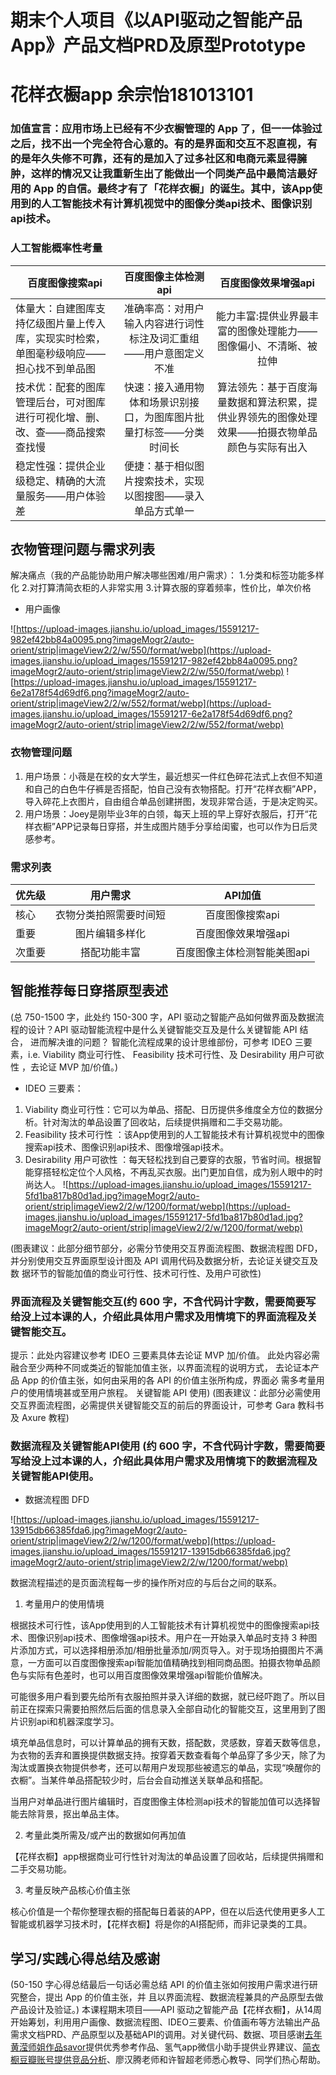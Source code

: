 # 期末个人项目《以API驱动之智能产品App》产品文档PRD及原型Prototype
# 花样衣橱app 余宗怡181013101
### 加值宣言：应用市场上已经有不少衣橱管理的 App 了，但一一体验过之后，找不出一个完全符合心意的。有的是界面和交互不忍直视，有的是年久失修不可靠，还有的是加入了过多社区和电商元素显得臃肿，这样的情况又让我重新生出了能做出一个同类产品中最简洁最好用的 App 的自信。最终才有了「花样衣橱」的诞生。其中，该App使用到的人工智能技术有计算机视觉中的图像分类api技术、图像识别api技术。
### 人工智能概率性考量

百度图像搜索api|百度图像主体检测api|百度图像效果增强api
---|:--:|:---:
体量大：自建图库支持亿级图片量上传入库，实现实时检索，单图毫秒级响应——担心找不到单品图|准确率高：对用户输入内容进行词性标注及词汇重组——用户意图定义不准|能力丰富:提供业界最丰富的图像处理能力——图像偏小、不清晰、被拉伸
技术优：配套的图库管理后台，可对图库进行可视化增、删、改、查——商品搜索查找慢|快速：接入通用物体和场景识别接口，为图库图片批量打标签——分类时间长|算法领先：基于百度海量数据和算法积累，提供业界领先的图像处理效果——拍摄衣物单品颜色与实际有出入
稳定性强：提供企业级稳定、精确的大流量服务——用户体验差|便捷：基于相似图片搜索技术，实现以图搜图——录入单品方式单一

## 衣物管理问题与需求列表
解决痛点（我的产品能协助用户解决哪些困难/用户需求）： 1.分类和标签功能多样化 2.对打算清简衣柜的人非常实用 3.计算衣服的穿着频率，性价比，单次价格

- 用户画像

![https://upload-images.jianshu.io/upload_images/15591217-982ef42bb84a0095.png?imageMogr2/auto-orient/strip|imageView2/2/w/550/format/webp](https://upload-images.jianshu.io/upload_images/15591217-982ef42bb84a0095.png?imageMogr2/auto-orient/strip|imageView2/2/w/550/format/webp)
![https://upload-images.jianshu.io/upload_images/15591217-6e2a178f54d69df6.png?imageMogr2/auto-orient/strip|imageView2/2/w/552/format/webp](https://upload-images.jianshu.io/upload_images/15591217-6e2a178f54d69df6.png?imageMogr2/auto-orient/strip|imageView2/2/w/552/format/webp)

### 衣物管理问题

1. 用户场景：小薇是在校的女大学生，最近想买一件红色碎花法式上衣但不知道和自己的白色牛仔裤是否搭配，怕自己没有衣物搭配。打开“花样衣橱”APP，导入碎花上衣图片，自由组合单品创建拼图，发现非常合适，于是决定购买。
2. 用户场景：Joey是刚毕业3年的白领，每天上班的早上穿好衣服后，打开“花样衣橱”APP记录每日穿搭，并生成图片随手分享给闺蜜，也可以作为日后灵感参考。

### 需求列表

优先级|用户需求|API加值
---|:--:|:---:
核心|衣物分类拍照需要时间短|百度图像搜索api
重要|图片编辑多样化|百度图像效果增强api
次重要|搭配功能丰富|百度图像主体检测智能美图api

## 智能推荐每日穿搭原型表述 
(总 750-1500 字，此处约 150-300 字，API 驱动之智能产品如何做界面及数据流程的设计？API 驱动智能流程中是什么关键智能交互及是什么关键智能 API 结合， 进而解决谁的问题？ 
智能化流程成果的设计思维部份，可参考 IDEO 三要素，i.e. Viability 商业可行性、 Feasibility 技术可行性、及 Desirability 用户可欲性 ，去论证 MVP 加/价值。) 

- IDEO 三要素：
1. Viability 商业可行性：它可以为单品、搭配、日历提供多维度全方位的数据分析。针对淘汰的单品设置了回收站，后续提供捐赠和二手交易功能。
2. Feasibility 技术可行性 ：该App使用到的人工智能技术有计算机视觉中的图像搜索api技术、图像识别api技术、图像增强api技术。
3. Desirability 用户可欲性 ：每天轻松找到自己要穿的衣服，节省时间。根据智能穿搭轻松定位个人风格，不再乱买衣服。出门更加自信，成为别人眼中的时尚达人。
![https://upload-images.jianshu.io/upload_images/15591217-5fd1ba817b80d1ad.jpg?imageMogr2/auto-orient/strip|imageView2/2/w/1200/format/webp](https://upload-images.jianshu.io/upload_images/15591217-5fd1ba817b80d1ad.jpg?imageMogr2/auto-orient/strip|imageView2/2/w/1200/format/webp)

(图表建议：此部分细节部分，必需分节使用交互界面流程图、数据流程图 DFD， 并分别使用交互界面原型设计图及 API 调用代码及数据分析，去论证关键交互及数 据环节的智能加值的商业可行性、技术可行性、及用户可欲性) 
### 界面流程及关键智能交互(约 600 字，不含代码计字数，需要简要写给没上过本课的人，介绍此具体用户需求及用情境下的界面流程及关键智能交互。 
提示：此处内容建议参考 IDEO 三要素具体去论证 MVP 加/价值。 
此处内容必需融合至少两种不同或类近的智能加值主张，以界面流程的说明方式， 去论证本产品 App 的价值主张，如何由采用的各 API 的价值主张所构成，界面必 需多考量用户的使用情境甚或至用户旅程。 
关键智能 API 使用) 
(图表建议：此部分必需使用交互界面流程图，必需提供关键智能交互的前后的界面设计，可参考 Gara 教科书及 Axure 教程) 
### 数据流程及关键智能API使用 (约 600 字，不含代码计字数，需要简要写给没上过本课的人，介绍此具体用户需求及用情境下的数据流程及关键智能API使用。 
- 数据流程图 DFD

![https://upload-images.jianshu.io/upload_images/15591217-13915db66385fda6.jpg?imageMogr2/auto-orient/strip|imageView2/2/w/1200/format/webp](https://upload-images.jianshu.io/upload_images/15591217-13915db66385fda6.jpg?imageMogr2/auto-orient/strip|imageView2/2/w/1200/format/webp)

数据流程描述的是页面流程每一步的操作所对应的与后台之间的联系。

1. 考量用户的使用情境

根据技术可行性，该App使用到的人工智能技术有计算机视觉中的图像搜索api技术、图像识别api技术、图像增强api技术。用户在一开始录入单品时支持 3 种图片添加方式，可以选择相册添加/相册批量添加/网页导入。对于现场拍摄图片不满意，一方面可以百度图像搜索api智能加值精确找到相同商品图。拍摄衣物单品颜色与实际有色差时，也可以用百度图像效果增强api智能价值解决。

 
可能很多用户看到要先给所有衣服拍照并录入详细的数据，就已经吓跑了。所以目前正在探索只需要拍照然后后面的信息录入全部自动化的智能交互，这里用到了图片识别api和机器深度学习。

填充单品信息时，可以计算单品的拥有天数，搭配数，灵感数，穿着天数等信息，为衣物的丢弃和置换提供数据支持。按穿着天数查看每个单品穿了多少天，除了为淘汰或置换衣物提供参考，还可以帮用户发现那些被遗忘的单品，实现“唤醒你的衣橱”。当某件单品搭配较少时，后台会自动推送关联单品和搭配。
 
当用户对单品进行图片编辑时，百度图像主体检测api技术的智能加值可以选择智能去除背景，抠出单品主体。

2. 考量此类所需及/或产出的数据如何再加值

【花样衣橱】app根据商业可行性针对淘汰的单品设置了回收站，后续提供捐赠和二手交易功能。

3. 考量反映产品核心价值主张

核心价值是一个帮你整理衣橱的搭配每日着装的APP，但在以后迭代使用更多人工智能或机器学习技术时，【花样衣橱】将是你的AI搭配师，而非记录类的工具。

## 学习/实践心得总结及感谢 
(50-150 字心得总结最后一句话必需总结 API 的价值主张如何按用户需求进行研究整合，提出 App 的价值主张，并 且以界面流程、数据流程兼具的产品原型去做产品设计及验证。) 
本课程期末项目——API 驱动之智能产品【花样衣橱】，从14周开始筹划，利用用户画像、数据流程图、IDEO三要素、价值画布等方法输出产品需求文档PRD、产品原型以及基础API的调用。对关键代码、数据、项目感谢[去年黄滢师姐作品savor](https://github.com/NFUNM032/app-of-savor)提供优秀参考作品、氢气app微信小助手提供业界建议、[简衣橱豆瓣账号提供竞品分析](https://www.douban.com/note/725784491/)、廖汉腾老师和许智超老师悉心教导、同学们热心帮助。
